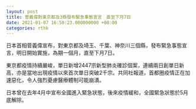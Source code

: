 ```yaml
---
layout: post
title: 菅義偉對東京都及3縣發布緊急事態宣言　直至下月7日
date: 2021-01-07 16:50:23.000000000 +08:00
categories: rthk
---
```


日本首相菅義偉宣布，對東京都及埼玉、千葉、神奈川三個縣，發布緊急事態宣言，明日開始實施，為期一個月，直至下月7日。

東京都疫情持續嚴峻，單日新增2447宗新型肺炎確診個案，連續兩日創單日新高，亦是當地出現疫情以來首次單日突破2千宗。共同社報道，首都圈疫情正在加速惡化，令人強烈憂慮醫療體制可能崩潰。

日本曾在去年4月中宣布全國進入緊急狀態，後來疫情緩和，全國緊急狀態於5月底解除。
